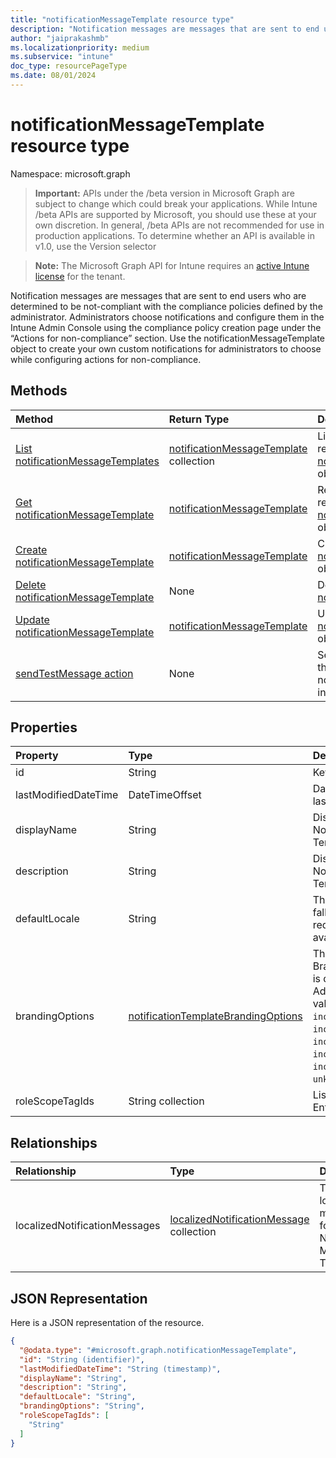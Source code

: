 ```yaml
---
title: "notificationMessageTemplate resource type"
description: "Notification messages are messages that are sent to end users who are determined to be not-compliant with the compliance policies defined by the administrator. Administrators choose notifications and configure them in the Intune Admin Console using the compliance policy creation page under the “Actions for non-compliance” section. Use the notificationMessageTemplate object to create your own custom notifications for administrators to choose while configuring actions for non-compliance."
author: "jaiprakashmb"
ms.localizationpriority: medium
ms.subservice: "intune"
doc_type: resourcePageType
ms.date: 08/01/2024
---
```


# notificationMessageTemplate resource type

Namespace: microsoft.graph

> **Important:** APIs under the /beta version in Microsoft Graph are subject to change which could break your applications. While Intune /beta APIs are supported by Microsoft, you should use these at your own discretion. In general, /beta APIs are not recommended for use in production applications. To determine whether an API is available in v1.0, use the Version selector

> **Note:** The Microsoft Graph API for Intune requires an [active Intune license](https://go.microsoft.com/fwlink/?linkid=839381) for the tenant.

Notification messages are messages that are sent to end users who are determined to be not-compliant with the compliance policies defined by the administrator. Administrators choose notifications and configure them in the Intune Admin Console using the compliance policy creation page under the “Actions for non-compliance” section. Use the notificationMessageTemplate object to create your own custom notifications for administrators to choose while configuring actions for non-compliance.

## Methods
|Method|Return Type|Description|
|:---|:---|:---|
|[List notificationMessageTemplates](../api/intune-notification-notificationmessagetemplate-list.md)|[notificationMessageTemplate](../resources/intune-notification-notificationmessagetemplate.md) collection|List properties and relationships of the [notificationMessageTemplate](../resources/intune-notification-notificationmessagetemplate.md) objects.|
|[Get notificationMessageTemplate](../api/intune-notification-notificationmessagetemplate-get.md)|[notificationMessageTemplate](../resources/intune-notification-notificationmessagetemplate.md)|Read properties and relationships of the [notificationMessageTemplate](../resources/intune-notification-notificationmessagetemplate.md) object.|
|[Create notificationMessageTemplate](../api/intune-notification-notificationmessagetemplate-create.md)|[notificationMessageTemplate](../resources/intune-notification-notificationmessagetemplate.md)|Create a new [notificationMessageTemplate](../resources/intune-notification-notificationmessagetemplate.md) object.|
|[Delete notificationMessageTemplate](../api/intune-notification-notificationmessagetemplate-delete.md)|None|Deletes a [notificationMessageTemplate](../resources/intune-notification-notificationmessagetemplate.md).|
|[Update notificationMessageTemplate](../api/intune-notification-notificationmessagetemplate-update.md)|[notificationMessageTemplate](../resources/intune-notification-notificationmessagetemplate.md)|Update the properties of a [notificationMessageTemplate](../resources/intune-notification-notificationmessagetemplate.md) object.|
|[sendTestMessage action](../api/intune-notification-notificationmessagetemplate-sendtestmessage.md)|None|Sends test message using the specified notificationMessageTemplate in the default locale|

## Properties
|Property|Type|Description|
|:---|:---|:---|
|id|String|Key of the entity.|
|lastModifiedDateTime|DateTimeOffset|DateTime the object was last modified.|
|displayName|String|Display name for the Notification Message Template.|
|description|String|Display name for the Notification Message Template.|
|defaultLocale|String|The default locale to fallback onto when the requested locale is not available.|
|brandingOptions|[notificationTemplateBrandingOptions](../resources/intune-notification-notificationtemplatebrandingoptions.md)|The Message Template Branding Options. Branding is defined in the Intune Admin Console. Possible values are: `none`, `includeCompanyLogo`, `includeCompanyName`, `includeContactInformation`, `includeCompanyPortalLink`, `includeDeviceDetails`, `unknownFutureValue`.|
|roleScopeTagIds|String collection|List of Scope Tags for this Entity instance.|

## Relationships
|Relationship|Type|Description|
|:---|:---|:---|
|localizedNotificationMessages|[localizedNotificationMessage](../resources/intune-notification-localizednotificationmessage.md) collection|The list of localized messages for this Notification Message Template.|

## JSON Representation
Here is a JSON representation of the resource.
<!-- {
  "blockType": "resource",
  "keyProperty": "id",
  "@odata.type": "microsoft.graph.notificationMessageTemplate"
}
-->
``` json
{
  "@odata.type": "#microsoft.graph.notificationMessageTemplate",
  "id": "String (identifier)",
  "lastModifiedDateTime": "String (timestamp)",
  "displayName": "String",
  "description": "String",
  "defaultLocale": "String",
  "brandingOptions": "String",
  "roleScopeTagIds": [
    "String"
  ]
}
```
